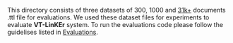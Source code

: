 This directory consists of three datasets of 300, 1000 and [31k+](https://figshare.com/articles/VTKEL_resource_files/8247770/3) documents .ttl file for evaluations. We used these dataset files for experiments to evaluate **VT-LinKEr** system. To run the evaluations code please follow the guidelises listed in [Evaluations](https://github.com/shahidost/Baseline4VTKEL/tree/master/evaluation).
